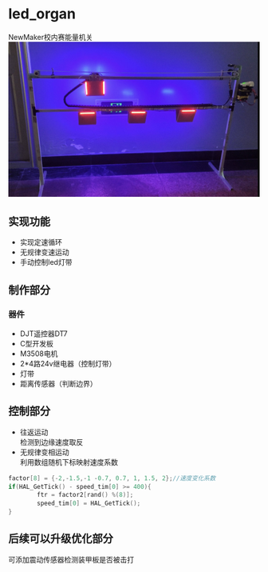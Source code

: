 # led_organ
NewMaker校内赛能量机关
![image](https://github.com/rein-wxy/photo/blob/master/%E8%83%BD%E9%87%8F%E6%9C%BA%E5%85%B3/%E8%83%BD%E9%87%8F%E6%9C%BA%E5%85%B3.jpg)
## 实现功能
* 实现定速循环
* 无规律变速运动
* 手动控制led灯带  


## 制作部分  
### 器件
* DJT遥控器DT7
* C型开发板
* M3508电机
* 2*4路24v继电器（控制灯带）
* 灯带
* 距离传感器（判断边界）

## 控制部分
* 往返运动\
  检测到边缘速度取反
* 无规律变相运动\
  利用数组随机下标映射速度系数
~~~ c
factor[8] = {-2,-1.5,-1 -0.7, 0.7, 1, 1.5, 2};//速度变化系数
if(HAL_GetTick() - speed_tim[0] >= 400){
		ftr = factor2[rand() %(8)];
		speed_tim[0] = HAL_GetTick();
}
~~~



## 后续可以升级优化部分
可添加震动传感器检测装甲板是否被击打

